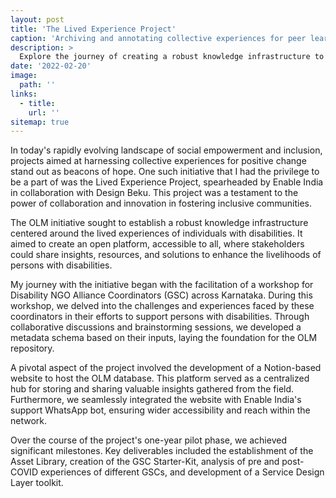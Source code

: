 ```yaml
---
layout: post
title: 'The Lived Experience Project'
caption: 'Archiving and annotating collective experiences for peer learning'
description: >
  Explore the journey of creating a robust knowledge infrastructure to enhance the livelihoods of persons with disabilities through the Lived Experience Project.
date: '2022-02-20'
image: 
  path: ''
links:
  - title:
    url: ''
sitemap: true
---
```


In today's rapidly evolving landscape of social empowerment and inclusion, projects aimed at harnessing collective experiences for positive change stand out as beacons of hope. One such initiative that I had the privilege to be a part of was the Lived Experience Project, spearheaded by Enable India in collaboration with Design Beku. This project was a testament to the power of collaboration and innovation in fostering inclusive communities.

The OLM initiative sought to establish a robust knowledge infrastructure centered around the lived experiences of individuals with disabilities. It aimed to create an open platform, accessible to all, where stakeholders could share insights, resources, and solutions to enhance the livelihoods of persons with disabilities.

My journey with the initiative began with the facilitation of a workshop for Disability NGO Alliance Coordinators (GSC) across Karnataka. During this workshop, we delved into the challenges and experiences faced by these coordinators in their efforts to support persons with disabilities. Through collaborative discussions and brainstorming sessions, we developed a metadata schema based on their inputs, laying the foundation for the OLM repository.

A pivotal aspect of the project involved the development of a Notion-based website to host the OLM database. This platform served as a centralized hub for storing and sharing valuable insights gathered from the field. Furthermore, we seamlessly integrated the website with Enable India's support WhatsApp bot, ensuring wider accessibility and reach within the network.

Over the course of the project's one-year pilot phase, we achieved significant milestones. Key deliverables included the establishment of the Asset Library, creation of the GSC Starter-Kit, analysis of pre and post-COVID experiences of different GSCs, and development of a Service Design Layer toolkit. 